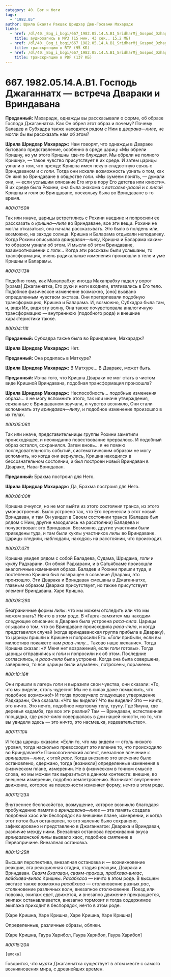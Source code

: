 ```yaml
---
category: 40. Бог и боги
tags:
  - "1982.05"
author: Шрила Бхакти Ракшак Шридхар Дев-Госвами Махарадж
links:
  - href: /dl/40._Bog_i_bogi/667_1982.05.14.A.B1_SridharMj_Gospod_Dzhagannath--vstrecha_Dvaraki_i_Vrindavana.mp3
    title: аудиозапись в MP3 (15 мин. 43 сек., 15,2 МБ)
  - href: /dl/40._Bog_i_bogi/667_1982.05.14.A.B1_SridharMj_Gospod_Dzhagannath--vstrecha_Dvaraki_i_Vrindavana.rtf
    title: транскрипцию в RTF (95 КБ)
  - href: /dl/40._Bog_i_bogi/667_1982.05.14.A.B1_SridharMj_Gospod_Dzhagannath--vstrecha_Dvaraki_i_Vrindavana.pdf
    title: транскрипцию в PDF (137 КБ)
---
```


# 667. 1982.05.14.A.B1. Господь Джаганнатх — встреча Двараки и Вриндавана

**Преданный:** Махарадж, однажды вы рассказывали о форме, об образе Господа Джаганнатха. Как Он обрел этот образ и почему? Почему Баладев и Субхадра также находятся рядом с Ним в *дварака*—*лиле,* не могли бы вы рассказать нам об этом?

**Шрила Шридхар Махарадж:** Нам говорят, что однажды в Двараке бытовало представление, особенно в среде цариц: «Мы обрели Кришну, но ум этого Кришны где-то блуждает. Мы обрели не полного Кришну», — такое чувство присутствует в их среде. И затем царицы узнали о том, что прежде Кришна имел некую сладостную связь с Вриндаваном и с *гопи*. Тогда они искали возможность узнать о том, как Он жил во Вриндаване в обществе *гопи*. «Мы сумеем понять, — думали они, — если услышим описание Его игр в пору Его детства или юности». В их среде была Рохини, она была знакома с *ватсалья-расой* и с *лилой* Кришны и *гопи* во Вриндаване, поскольку была во Вриндаване в то время.

*#00:01:50#*

Так или иначе, царицы встретились с Рохини наедине и попросили ее рассказать о *кришна*—*лиле* во Вриндаване, все эти вещи. Рохини не могла отказаться, она начала рассказывать. Это было в полдень или, возможно, на заходе солнца. Кришна и Баларама отдыхали неподалеку. Когда Рохини описывала *вриндаван*—*лилу*, Кришна и Баларама каким-то образом узнали об этом. И мысли об этом Вриндаване, взаимоотношении с *гопи…* Когда эти рассказы были услышаны, то трансформация, очень радикальные изменения произошли в теле и уме Кришны и Баларамы.

*#00:03:13#*

Подобно тому, как Махапрабху: иногда Махапрабху падал у ворот [храма] Джаганнатха, Его руки и ноги входили, втягивались в Его тело. Подобное физическое изменение возможно, [оно] вызвано определенным чувством экстаза. Они претерпевали подобную трансформацию, Кришна и Баларама. И, возможно, Субхадра была там, и, видя Их, видя эту волну, Она также почувствовала аналогичную трансформацию — внутреннюю (подобного рода) и внешние характеристики также.

*#00:04:11#*

**Преданный:** Субхадра также была во Вриндаване, Махарадж?

**Шрила Шридхар Махарадж:** Нет.

**Преданный:** Она родилась в Матхуре?

**Шрила Шридхар Махарадж:** В Матхуре… В Двараке, может быть.

**Преданный:** Из-за того, что Кришна Двараки не мог стать в чистом виде Кришной Вриндавана, подобная трансформация произошла?

**Шрила Шридхар Махарадж:** Неспособность… подобные изменения образа… я не могу вспомнить этого, так или иначе утверждения, связанные с Вриндаваном звучали, и чувство возникло, Они стали вспоминать эту *вриндаван*—*лилу*, и подобное изменение произошло в их телах.

*#00:05:06#*

Так или иначе, представительницы группы Рохини заметили происходящее, и неожиданно повествование прервалось. И подобный образ остался, сохранился. Затем вновь… я не помню последовательность событий, систематическим образом не могу вспомнить, но когда они вернулись, Кришна находился в бессознательном состоянии, и был построен новый Вриндаван в Двараке, Нава-Вриндаван.

**Преданный:** Брахма построил для Него.

**Шрила Шридхар Махарадж:** Да, Брахма построил для Него.

*#00:06:00#*

Кришна очнулся, но не мог выйти из этого состояния транса, из этого умонастроения. Было устроено так, что Его перенесли в этот новый Вриндаван, и там Он увидел в Своем состоянии транса (Баладев был рядом с Ним, другие находились на расстоянии) Баладева и почувствовал: это Вриндаван. Возможно, другие участники были приведены туда, и там были куклы участников *лилы* во Вриндаване. Царицы следили, наблюдали, находясь на расстоянии, что происходит.

*#00:07:07#*

Кришна увидел рядом с собой Баладева, Судама, Шридама, *гопи* и куклу Радхарани. Он обнял Радхарани, и в Сатьябхаме произошли аналогичные изменения образа. Баладев и Рохини пришли туда, и постепенно Кришна был возвращен в сознание Двараки, это произошло. Эти Дварака и Вриндаван смешаны в Джаганнатхе, главным образом Дварака присутствует, но также присутствует элемент Вриндавана. Харе Кришна.

*#00:08:29#*

Безграничные формы *лилы*: что мы можем отследить или что мы можем знать? Нечто в этом роде. В «Гарга-самхите» мы находим следующее описание: в Двараке была устроена *раса-лила*. Царицы слышали о том, что во Вриндаване происходила *раса-лила*, и когда представился случай (когда вриндаванская группа прибыла в Двараку), то царицы пришли к Кришне и попросили Его: «*Гопи* прибыли, если вы милостиво покажете нам *раса-лилу*… Таково наше желание». Тогда Кришна сказал: «У Меня нет возражений, если *гопи* готовы». Тогда царицы отправились к *гопи* и попросили их об этом. Последние согласились, и *раса-лила* была устроена. Когда она была совершена, завершена, то все царицы были изумлены, потрясены, поражены.

*#00:10:16#*

Они пришли в лагерь *гопи* и выразили свои чувства, они сказали: «То, что мы видели, столь чудесно! Мы не в силах даже помыслить, что подобное возможно!» И тогда прозвучало следующее утверждение Радхарани, Она сказала: «Что вы видели? Что вы видели? Это — ничто, это ничто. Это нечто, подобное мертвому телу, трупу. Где Ямуна, где деревья кадамба, где все эти реалии? Там — Вриндаван, естественная площадка, где *раса-лила* совершалась в дни нашей юности, но то, что вы увидели здесь — это ничто, это насмешка, издевательство».

*#00:11:10#*

И тогда царицы сказали: «Если то, что мы видели — столь низкого уровня, тогда насколько превосходит это явление то, что происходило во Вриндаване?» Психологический аспект, внезапное влечение к *вриндаван*—*лиле*, к этой *расе*. Когда внезапно это влечение было остановлено, сдержано, тогда [возникли] определенные изменения в физическом плане, измерении. Не в физическом в точном смысле слова, но мы можем так выразиться в данном контексте: внешне, во внешнем измерении, подобно землетрясению. Возникает внутреннее движение, которое на поверхности изменяет форму, нечто в этом роде.

*#00:12:23#*

Внутреннее беспокойство, возмущение, которое возникло благодаря пробуждению памяти о *вриндавана*—*лиле* — эта память создала подобный хаос или беспорядок во внешнем плане, измерении, и когда этот поток был остановлен, то это явление было сохранено, зафиксировано и представлено в Джаганнатхе: Дварака и Вриндаван, различие между ними. Внезапная остановка переживания вкуса *вриндаванской* *лилы* вызвало хаос, подобное смятение в Первопричине. Внезапная остановка.

*#00:13:25#*

Высшая перспектива, внезапная остановка и — возникновение реакции, эта реакционная стадия, стадия реакции, Дварака и Вриндаван. *Сваям Бхагаван*, *сваям-пракаш*, *прабхава-вилас*, *вайбхава-вилас* Кришны. *Расабхаса* — нечто в этом роде. В высшем экстазе также возможна *расабхаса* — столкновение разных *рас*, столкновение различных волн, внезапное столкновение. Поезд или повозка, экипаж едет, движется, и внезапно движение прекращается, экипаж останавливается, внезапно тормозит и тогда содержимое экипажа приходит в беспорядок, нечто в этом роде.

[Харе Кришна, Харе Кришна, Харе Кришна, Харе Кришна]

Определенные, различные образы, облики.

[Харе Кришна, Гаура Харибол, Гаура Харибол, Гаура Харибол]

*#00:15:20#*

    [шлока]

Говорится, что *мурти* Джаганнатха существует в этом месте с самого возникновения мира, с древнейших времен.

